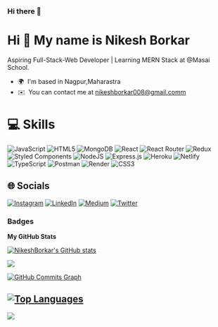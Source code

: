 ### Hi there 👋
Hi 👋 My name is Nikesh Borkar
=============================

Aspiring Full-Stack-Web Developer | Learning MERN Stack at @Masai School.

* 🌍  I'm based in Nagpur,Maharastra
* ✉️  You can contact me at [nikeshborkar008@gmail.comm](mailto:nikeshborkar008@gmail.comm)



# 💻 Skills
![JavaScript](https://img.shields.io/badge/javascript-%23323330.svg?style=for-the-badge&logo=javascript&logoColor=%23F7DF1E) ![HTML5](https://img.shields.io/badge/html5-%23E34F26.svg?style=for-the-badge&logo=html5&logoColor=white) ![MongoDB](https://img.shields.io/badge/MongoDB-%234ea94b.svg?style=for-the-badge&logo=mongodb&logoColor=white) ![React](https://img.shields.io/badge/react-%2320232a.svg?style=for-the-badge&logo=react&logoColor=%2361DAFB) ![React Router](https://img.shields.io/badge/React_Router-CA4245?style=for-the-badge&logo=react-router&logoColor=white) ![Redux](https://img.shields.io/badge/redux-%23593d88.svg?style=for-the-badge&logo=redux&logoColor=white) ![Styled Components](https://img.shields.io/badge/styled--components-DB7093?style=for-the-badge&logo=styled-components&logoColor=white) ![NodeJS](https://img.shields.io/badge/node.js-6DA55F?style=for-the-badge&logo=node.js&logoColor=white) ![Express.js](https://img.shields.io/badge/express.js-%23404d59.svg?style=for-the-badge&logo=express&logoColor=%2361DAFB) ![Heroku](https://img.shields.io/badge/heroku-%23430098.svg?style=for-the-badge&logo=heroku&logoColor=white) ![Netlify](https://img.shields.io/badge/netlify-%23000000.svg?style=for-the-badge&logo=netlify&logoColor=#00C7B7) ![TypeScript](https://img.shields.io/badge/typescript-%23007ACC.svg?style=for-the-badge&logo=typescript&logoColor=white) ![Postman](https://img.shields.io/badge/Postman-FF6C37?style=for-the-badge&logo=postman&logoColor=white) ![Render](https://img.shields.io/badge/render-%23000000.svg?style=for-the-badge&logo=render&logoColor=#00C7B7) ![CSS3](https://img.shields.io/badge/css3-%231DA1F2.svg?style=for-the-badge&logo=css3&logoColor=white) 

## 🌐 Socials
[![Instagram](https://img.shields.io/badge/Instagram-%23E4405F.svg?logo=Instagram&logoColor=white)](https://www.instagram.com/the_pubgguy/?hl=en) [![LinkedIn](https://img.shields.io/badge/LinkedIn-%230077B5.svg?logo=linkedin&logoColor=white)](https://www.linkedin.com/in/nikesh-borkar) [![Medium](https://img.shields.io/badge/Medium-12100E?logo=medium&logoColor=white)](https://medium.com/@nikeshborkar008) [![Twitter](https://img.shields.io/badge/Twitter-%231DA1F2.svg?logo=Twitter&logoColor=white)](https://twitter.com/nikeshborkar8)  

<!-- [![Stack Overflow](https://img.shields.io/badge/-Stackoverflow-FE7A16?logo=stack-overflow&logoColor=white)]()-->



### Badges

<b>My GitHub Stats</b>

<a href="http://www.github.com/NikeshBorkar"><img src="https://github-readme-stats.vercel.app/api?username=NikeshBorkar&show_icons=true&hide=&count_private=true&title_color=0891b2&text_color=ffffff&icon_color=0891b2&bg_color=000000&hide_border=true&show_icons=true" alt="NikeshBorkar's GitHub stats" /></a>

<a href="http://www.github.com/NikeshBorkar"><img src="https://github-readme-streak-stats.herokuapp.com/?user=NikeshBorkar&stroke=ffffff&background=000000&ring=0891b2&fire=0891b2&currStreakNum=ffffff&currStreakLabel=0891b2&sideNums=ffffff&sideLabels=ffffff&dates=ffffff&hide_border=true" /></a>

<a href="http://www.github.com/NikeshBorkar"><img src="https://github-readme-activity-graph.cyclic.app/graph?username=NikeshBorkar&bg_color=0D1117&color=5BCDEC&line=5BCDEC&point=FFFFFF&hide_border=true" alt="GitHub Commits Graph" /></a>

<a href="https://github.com/NikeshBorkar" align="left"><img src="https://github-readme-stats.vercel.app/api/top-langs/?username=NikeshBorkar&langs_count=10&title_color=0891b2&text_color=ffffff&icon_color=0891b2&bg_color=000000&hide_border=true&locale=en&custom_title=Top%20%Languages" alt="Top Languages" /></a>
---
[![](https://visitcount.itsvg.in/api?id=NikeshBorkar&icon=0&color=0)](https://visitcount.itsvg.in)




